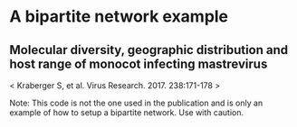 # A bipartite network example
## Molecular diversity, geographic distribution and host range of monocot infecting mastrevirus

< Kraberger S, et al. Virus Research. 2017. 238:171-178 >


Note: This code is not the one used in the publication and is only an example of how to setup a bipartite network. Use with caution.
